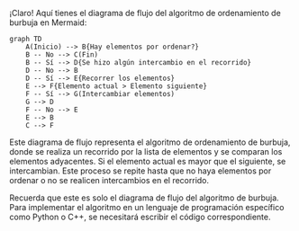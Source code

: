 ¡Claro! Aquí tienes el diagrama de flujo del algoritmo de ordenamiento de burbuja en Mermaid:

```mermaid
graph TD
    A(Inicio) --> B{Hay elementos por ordenar?}
    B -- No --> C(Fin)
    B -- Sí --> D{Se hizo algún intercambio en el recorrido}
    D -- No --> B
    D -- Sí --> E{Recorrer los elementos}
    E --> F{Elemento actual > Elemento siguiente}
    F -- Sí --> G(Intercambiar elementos)
    G --> D
    F -- No --> E
    E --> B
    C --> F
```

Este diagrama de flujo representa el algoritmo de ordenamiento de burbuja, donde se realiza un recorrido por la lista de elementos y se comparan los elementos adyacentes. Si el elemento actual es mayor que el siguiente, se intercambian. Este proceso se repite hasta que no haya elementos por ordenar o no se realicen intercambios en el recorrido.

Recuerda que este es solo el diagrama de flujo del algoritmo de burbuja. Para implementar el algoritmo en un lenguaje de programación específico como Python o C++, se necesitará escribir el código correspondiente.